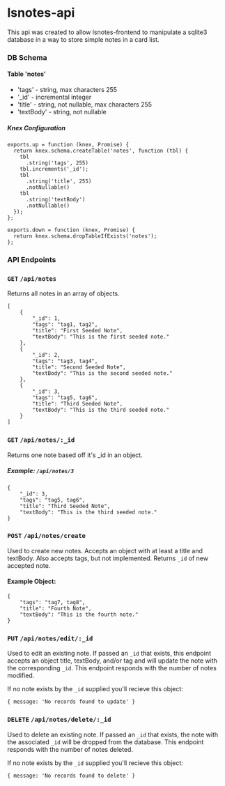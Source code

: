 # lsnotes-api
This api was created to allow lsnotes-frontend to manipulate a sqlite3 database in a way to store simple notes in a card list.

### DB Schema
#### Table 'notes'
* 'tags' - string, max characters 255
* '_id' - incremental integer
* 'title' - string, not nullable, max characters 255
* 'textBody' - string, not nullable
##### Knex Configuration
```
exports.up = function (knex, Promise) {
  return knex.schema.createTable('notes', function (tbl) {
    tbl
      .string('tags', 255)
    tbl.increments('_id');
    tbl
      .string('title', 255)
      .notNullable()
    tbl
      .string('textBody')
      .notNullable()
  });
};

exports.down = function (knex, Promise) {
  return knex.schema.dropTableIfExists('notes');
};
```
### API Endpoints

### `GET` `/api/notes`

Returns all notes in an array of objects.
```
[
    {
        "_id": 1,
        "tags": "tag1, tag2",
        "title": "First Seeded Note",
        "textBody": "This is the first seeded note."
    },
    {
        "_id": 2,
        "tags": "tag3, tag4",
        "title": "Second Seeded Note",
        "textBody": "This is the second seeded note."
    },
    {
        "_id": 3,
        "tags": "tag5, tag6",
        "title": "Third Seeded Note",
        "textBody": "This is the third seeded note."
    }
]
```
### `GET` `/api/notes/:_id`

Returns one note based off it's _id in an object.
##### Example: `/api/notes/3`
```
{
    "_id": 3,
    "tags": "tag5, tag6",
    "title": "Third Seeded Note",
    "textBody": "This is the third seeded note."
}
```

### `POST` `/api/notes/create`

Used to create new notes. Accepts an object with at least a title and textBody. Also accepts tags, but not implemented. Returns `_id` of new accepted note.
#### Example Object:
```
{
	"tags": "tag7, tag8",
	"title": "Fourth Note",
	"textBody": "This is the fourth note."
}
```
### `PUT` `/api/notes/edit/:_id`

Used to edit an existing note. If passed an `_id` that exists, this endpoint accepts an object title, textBody, and/or tag and will update the note with the corresponding `_id`. This endpoint responds with the number of notes modified.

If no note exists by the `_id` supplied you'll recieve this object:
```
{ message: 'No records found to update' }
```
### `DELETE` `/api/notes/delete/:_id`

Used to delete an existing note. If passed an `_id` that exists, the note with the associated `_id` will be dropped from the database. This endpoint responds with the number of notes deleted.

If no note exists by the `_id` supplied you'll recieve this object:
```
{ message: 'No records found to delete' }
```